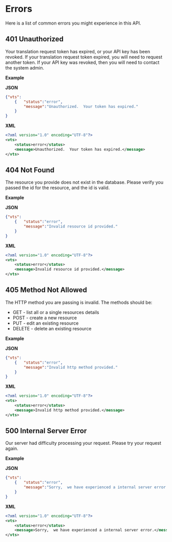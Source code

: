 Errors
======

Here is a list of common errors you might experience in this API.

401 Unauthorized
----------------

Your translation request token has expired, or your API key has been revoked.  If your translation request token expired,  you will need to request another token.  If your API key was revoked,  then you will need to contact the system admin. 

**Example**

__JSON__

```json
{"vts":
	{	"status":"error",
		"message":"Unauthorized.  Your token has expired."
	}
}
```

__XML__

```xml
<?xml version="1.0" encoding="UTF-8"?>
<vts>
	<status>error</status>
	<message>Unauthorized.  Your token has expired.</message>
</vts>
```

404 Not Found
-------------

The resource you provide does not exist in the database.  Please verify you passed the id for the resource, and the id is valid.

**Example**

__JSON__

```json
{"vts":
	{	"status":"error",
		"message":"Invalid resource id provided."
	}
}
```

__XML__

```xml
<?xml version="1.0" encoding="UTF-8"?>
<vts>
	<status>error</status>
	<message>Invalid resource id provided.</message>
</vts>
```

405 Method Not Allowed
----------------------

The HTTP method you are passing is invalid.  The methods should be:

* GET - list all or a single resources details
* POST - create a new resource
* PUT - edit an existing resource
* DELETE - delete an existing resource

**Example**

__JSON__

```json
{"vts":
	{	"status":"error",
		"message":"Invalid http method provided."
	}
}
```

__XML__

```xml
<?xml version="1.0" encoding="UTF-8"?>
<vts>
	<status>error</status>
	<message>Invalid http method provided.</message>
</vts>
```

500 Internal Server Error
-------------------------

Our server had difficulty processing your request.  Please try your request again.

**Example**

__JSON__

```json
{"vts":
	{	"status":"error",
		"message":"Sorry,  we have experienced a internal server error."
	}
}
```

__XML__

```xml
<?xml version="1.0" encoding="UTF-8"?>
<vts>
	<status>error</status>
	<message>Sorry,  we have experienced a internal server error.</message>
</vts>
```